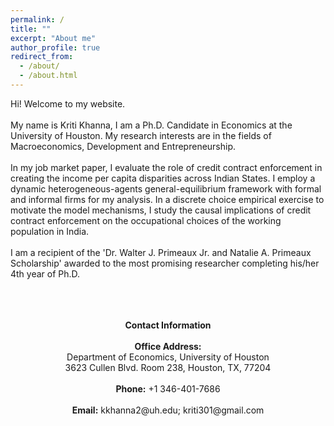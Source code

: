 ```yaml
---
permalink: /
title: ""
excerpt: "About me"
author_profile: true
redirect_from: 
  - /about/
  - /about.html
---
```


Hi! Welcome to my website.  <br />  <br /> 
My name is Kriti Khanna, I am a Ph.D. Candidate in Economics at the University of Houston. My research interests are in the fields of Macroeconomics, Development and Entrepreneurship. <br /> <br /> 
In my job market paper, I evaluate the role of credit contract enforcement in creating the income per capita disparities across Indian States. I employ a dynamic heterogeneous-agents general-equilibrium framework with formal and informal firms for my analysis. In a discrete choice empirical exercise to motivate the model mechanisms, I study the causal implications of credit contract enforcement on the occupational choices of the working population in India. <br /> <br /> 
I am a recipient of the 'Dr. Walter J. Primeaux Jr. and Natalie A. Primeaux Scholarship' awarded to the most promising researcher completing his/her 4th year of Ph.D.  <br /> 
<br/> <br/> <br/> 
<div align="center">
<b>Contact Information </b> <br/> <br/> 
<b>Office Address:</b>  <br/> 
Department of Economics, University of Houston <br/> 
3623 Cullen Blvd. Room 238, Houston, TX, 77204 <br/> <br/>  
<b>Phone:</b> +1 346-401-7686 <br/> <br/> 
<b>Email:</b> kkhanna2@uh.edu; kriti301@gmail.com
</div>

